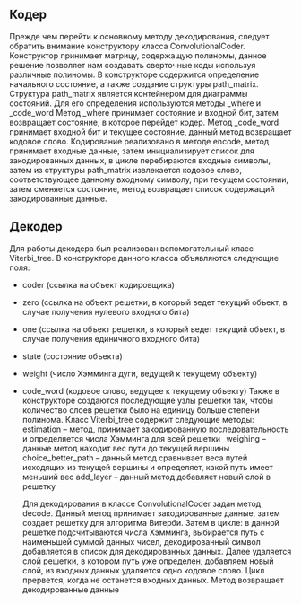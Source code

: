## Кодер
Прежде чем перейти к основному методу декодирования, следует обратить внимание конструктору класса ConvolutionalCoder.
Конструктор принимает матрицу, содержащую полиномы, данное решение позволяет нам создавать сверточные коды используя различные полиномы. В конструкторе содержится определение начального состояние, а также создание структуры path_matrix.
Структура path_matrix является контейнером для диаграммы состояний. Для его определения используются методы _where и _code_word
Метод _where принимает состояние и входной бит, затем возвращает состояние, в которое перейдет кодер.
Метод _code_word принимает входной бит и текущее состояние, данный метод возвращает кодовое слово.
Кодирование реализовано в методе encode, метод принимает входные данные, затем инициализирует список для закодированных данных, в цикле перебираются входные символы, затем из структуры path_matrix извлекается кодовое слово, соответствующее данному входному символу, при текущем состоянии, затем сменяется состояние, метод возвращает список содержащий закодированные данные.
## Декодер
Для работы декодера был реализован вспомогательный класс Viterbi_tree.
В конструкторе данного класса объявляются следующие поля:
-	coder (ссылка на объект кодировщика)
-	zero (ссылка на объект решетки, в который ведет текущий объект, в случае получения нулевого входного бита)
-	one (ссылка на объект решетки, в который ведет текущий объект, в случае получения единичного входного бита) 
-	state (состояние объекта)
-	weight (число Хэмминга дуги, ведущей к текущему объекту)
-	code_word (кодовое слово, ведущее к текущему объекту)
Также в конструкторе создаются последующие узлы решетки так, чтобы количество слоев решетки было на единицу больше степени полинома.
Класс Viterbi_tree содержит следующие методы:
estimation – метод, принимает закодированную последовательность и определяется числа Хэмминга для всей решетки
_weighing – данные метод находит вес пути до текущей вершины
choice_better_path – данный метод сравнивает веса путей исходящих из текущей вершины и определяет, какой путь имеет меньший вес
	add_layer – данный метод добавляет новый слой в решетку

	Для декодирования в классе ConvolutionalCoder задан метод decode.
Данный метод принимает закодированные данные, затем создает решетку для алгоритма Витерби. Затем в цикле: в данной решетке подсчитываются числа Хэмминга, выбирается путь с наименьшей суммой данных чисел, декодированный символ добавляется в список для декодированных данных. Далее удаляется слой решетки, в котором путь уже определен, добавляем новый слой, из входных данных удаляется одно кодовое слово. Цикл прервется, когда не останется входных данных. Метод возвращает декодированные данные
